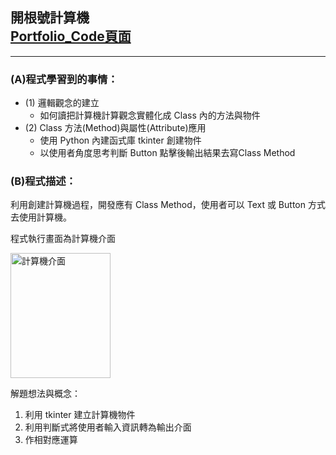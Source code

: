 ## 開根號計算機  <br/>[Portfolio_Code頁面](https://huangjamison.github.io/Portfolio_Code/)
---
### (A)程式學習到的事情：
* (1) 邏輯觀念的建立
  * 如何讀把計算機計算觀念實體化成 Class 內的方法與物件
* (2) Class 方法(Method)與屬性(Attribute)應用
  * 使用 Python 內建函式庫 tkinter 創建物件
  * 以使用者角度思考判斷 Button 點擊後輸出結果去寫Class Method

### (B)程式描述：
利用創建計算機過程，開發應有 Class Method，使用者可以 Text 或 Button 方式去使用計算機。

程式執行畫面為計算機介面


<img src="https://i.imgur.com/y3XkQvw.png" alt="計算機介面" width="160" height="200" />

解題想法與概念：
1. 利用 tkinter 建立計算機物件
2. 利用判斷式將使用者輸入資訊轉為輸出介面
3. 作相對應運算